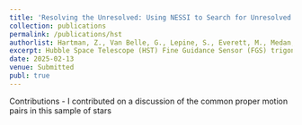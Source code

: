 ```yaml
---
title: 'Resolving the Unresolved: Using NESSI to Search for Unresolved Companions in Low-mass Disk Wide Binaries'
collection: publications
permalink: /publications/hst
authorlist: Hartman, Z., Van Belle, G., Lepine, S., Everett, M., Medan, I.
excerpt: Hubble Space Telescope (HST) Fine Guidance Sensor (FGS) trigonometric parallax observations were obtained to directly determine distances to five nearby M-dwarf/M-dwarf eclipsing binary systems. These systems are intrinsically interesting as benchmark systems for establishing basic physical parameters for low-mass stars, such as luminosity L, and radius R. HST/FGS distances are also one of the few direct checks on Gaia trigonometric parallaxes, given the comparable sensitivity in both magnitude limit and determination of parallactic angles. A spectral energy distribution (SED) fit of each system's blended flux output was carried out, allowing for estimation of the bolometric flux from the primary and secondary components of each system. From the stellar M, L, and R values, the low-mass star relationships between L and M, and R and M, are compared against idealized expectations for such stars. An examination on the inclusion of these close M-dwarf/M-dwarf pairs in higher-order common proper motion (CPM) pairs is analyzed; each of the 5 systems has indications of being part of a CPM system. Unexpected distances on interesting objects found within the grid of parallactic reference stars are also presented, including a nearby M dwarf and a white dwarf.
date: 2025-02-13
venue: Submitted
publ: true
---
```


Contributions - I contributed on a discussion of the common proper motion pairs in this sample of stars
